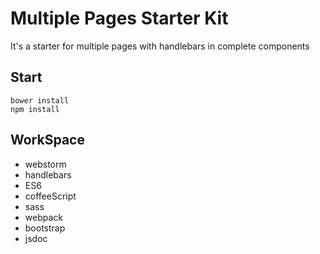 # Multiple Pages Starter Kit
It's a starter for multiple pages with handlebars in complete components
## Start
    bower install
    npm install
## WorkSpace
- webstorm
- handlebars
- ES6
- coffeeScript
- sass
- webpack
- bootstrap
- jsdoc